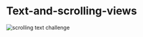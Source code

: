 # Text-and-scrolling-views
![scrolling text challenge](https://user-images.githubusercontent.com/50354126/161571276-bfa5275a-d595-4e12-bdfc-76dd8a27e636.gif)
